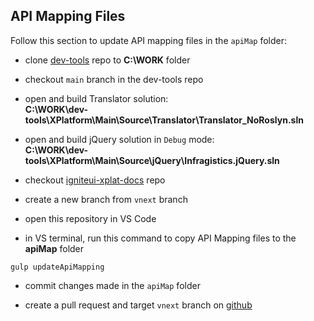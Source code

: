 ## API Mapping Files


Follow this section to update API mapping files in the `apiMap` folder:

- clone [dev-tools](https://infragistics.visualstudio.com/NetAdvantage/_git/dev-tools?path=%2F&version=GBmain&_a=contents) repo to **C:\WORK** folder

- checkout `main` branch in the dev-tools repo

- open and build Translator solution: <br>
**C:\WORK\dev-tools\XPlatform\Main\Source\Translator\Translator_NoRoslyn.sln**

- open and build jQuery solution in `Debug` mode: <br>
**C:\WORK\dev-tools\XPlatform\Main\Source\jQuery\Infragistics.jQuery.sln**

- checkout [igniteui-xplat-docs](https://github.com/IgniteUI/igniteui-xplat-docs) repo

- create a new branch from `vnext` branch

- open this repository in VS Code

- in VS terminal, run this command to copy API Mapping files to the **apiMap** folder

```
gulp updateApiMapping
```

- commit changes made in the `apiMap` folder

- create a pull request and target `vnext` branch on [github](https://github.com/IgniteUI/igniteui-xplat-docs)